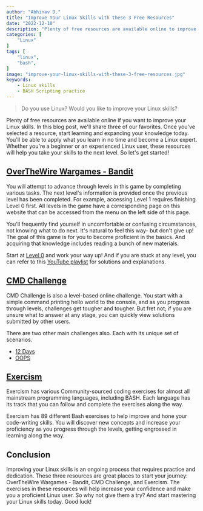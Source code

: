 ```yaml
---
author: "Abhinav D."
title: "Improve Your Linux Skills with these 3 Free Resources"
date: "2022-12-10"
description: "Plenty of free resources are available online to improve your Linux skills. In this blog post, we'll share three of our favorites."
categories: [
    "Linux"
]
tags: [
    "linux",
    "bash",
]
image: "improve-your-linux-skills-with-these-3-free-resources.jpg"
keywords:
    - Linux skills
    - BASH Scripting practice
---
```


> Do you use Linux? Would you like to improve your Linux skills?

Plenty of free resources are available online if you want to improve your Linux skills. In this blog post, we'll share three of our favorites. Once you've selected a resource, start learning and expanding your knowledge today. You'll be able to apply what you learn in no time and become a Linux expert. Whether you're a beginner or an experienced Linux user, these resources will help you take your skills to the next level. So let's get started!

## [OverTheWire Wargames - Bandit](https://overthewire.org/wargames/bandit/)
You will attempt to advance through levels in this game by completing various tasks. The next level's information is provided once the previous level has been completed. For example, accessing Level 1 requires finishing Level 0 first. All levels in the game have a corresponding page on this website that can be accessed from the menu on the left side of this page.

You'll frequently find yourself in uncomfortable or confusing circumstances, not knowing what to do next. It's natural to feel this way- but don't give up! The goal of this game is for you to become proficient in the basics. And acquiring that knowledge includes reading a bunch of new materials.

Start at [Level 0](https://overthewire.org/wargames/bandit/bandit0.html) and work your way up! And if you are stuck at any level, you can refer to this [YouTube playlist](https://www.youtube.com/playlist?list=PL1H1sBF1VAKUsYdQd94dO9MgSaY2p1AJ4) for solutions and explanations.

## [CMD Challenge](https://cmdchallenge.com/)
CMD Challenge is also a level-based online challenge. You start with a simple command printing hello world to the console, and as you progress through levels, challenges get tougher and tougher. But fret not; if you are unsure what to answer at any stage, you can quickly view solutions submitted by other users.

There are two other main challenges also. Each with its unique set of scenarios.

- [12 Days](https://12days.cmdchallenge.com/)
- [OOPS](https://oops.cmdchallenge.com/)


## [Exercism](https://exercism.org/tracks/bash)
Exercism has various Community-sourced coding exercises for almost all mainstream programming languages, including BASH. Each language has its track that you can follow and complete the exercises along the way.

Exercism has 89 different Bash exercises to help improve and hone your code-writing skills. You will discover new concepts and increase your proficiency as you progress through the levels, getting engrossed in learning along the way.

## Conclusion
Improving your Linux skills is an ongoing process that requires practice and dedication. These three resources are great places to start your journey: OverTheWire Wargames - Bandit, CMD Challenge, and Exercism. The exercises in these resources will help increase your confidence and make you a proficient Linux user. So why not give them a try? And start mastering your Linux skills today. Good luck!

